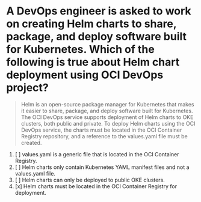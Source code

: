 # A DevOps engineer is asked to work on creating Helm charts to share, package, and deploy software built for Kubernetes. Which of the following is true about Helm chart deployment using OCI DevOps project?

> Helm is an open-source package manager for Kubernetes that makes it easier to share, package, and deploy software built for Kubernetes. The OCI DevOps service supports deployment of Helm charts to OKE clusters, both public and private. To deploy Helm charts using the OCI DevOps service, the charts must be located in the OCI Container Registry repository, and a reference to the values.yaml file must be created.

1. [ ] values.yaml is a generic file that is located in the OCI Container Registry.
1. [ ] Helm charts only contain Kubernetes YAML manifest files and not a values.yaml file.
1. [ ] Helm charts can only be deployed to public OKE clusters.
1. [x] Helm charts must be located in the OCI Container Registry for deployment.